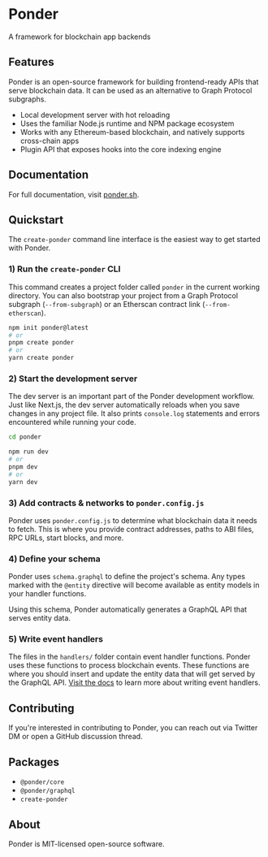# Ponder

A framework for blockchain app backends

## Features

Ponder is an open-source framework for building frontend-ready APIs that serve blockchain data. It can be used as an alternative to Graph Protocol subgraphs.

- Local development server with hot reloading
- Uses the familiar Node.js runtime and NPM package ecosystem
- Works with any Ethereum-based blockchain, and natively supports cross-chain apps
- Plugin API that exposes hooks into the core indexing engine

## Documentation

For full documentation, visit [ponder.sh](https://ponder.sh).

## Quickstart

The `create-ponder` command line interface is the easiest way to get started with Ponder.

### 1) Run the `create-ponder` CLI

This command creates a project folder called `ponder` in the current working directory. You can also bootstrap your project from a Graph Protocol subgraph (`--from-subgraph`) or an Etherscan contract link (`--from-etherscan`).

```bash
npm init ponder@latest
# or
pnpm create ponder
# or
yarn create ponder
```

### 2) Start the development server

The dev server is an important part of the Ponder development workflow. Just like Next.js, the dev server automatically reloads when you save changes in any project file. It also prints `console.log` statements and errors encountered while running your code.

```bash
cd ponder
```

```bash
npm run dev
# or
pnpm dev
# or
yarn dev
```

### 3) Add contracts & networks to `ponder.config.js`

Ponder uses `ponder.config.js` to determine what blockchain data it needs to fetch. This is where you provide contract addresses, paths to ABI files, RPC URLs, start blocks, and more.

### 4) Define your schema

Ponder uses `schema.graphql` to define the project's schema. Any types marked with the `@entity` directive will become available as entity models in your handler functions.

Using this schema, Ponder automatically generates a GraphQL API that serves entity data.

### 5) Write event handlers

The files in the `handlers/` folder contain event handler functions. Ponder uses these functions to process blockchain events. These functions are where you should insert and update the entity data that will get served by the GraphQL API. [Visit the docs](https://ponder.sh) to learn more about writing event handlers.

## Contributing

If you're interested in contributing to Ponder, you can reach out via Twitter DM or open a GitHub discussion thread.

## Packages

- `@ponder/core`
- `@ponder/graphql`
- `create-ponder`

## About

Ponder is MIT-licensed open-source software.

[^1]: Describes the Graph Decentalized Network (the hosted service supports [more chains](https://thegraph.com/docs/en/deploying/deploying-a-subgraph-to-hosted/)).
